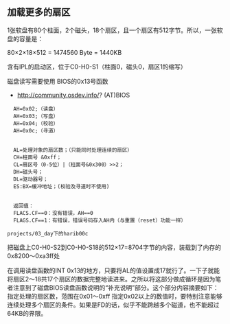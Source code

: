 ## 加载更多的扇区
1张软盘有80个柱面，2个磁头，18个扇区，且一个扇区有512字节。所以，一张软盘的容量是：

80×2×18×512 = 1474560 Byte = 1440KB

含有IPL的启动区，位于C0-H0-S1（柱面0，磁头0，扇区1的缩写）


磁盘读写需要使用 BIOS的0x13号函数
- http://community.osdev.info/? (AT)BIOS
```
  AH=0x02;（读盘）
  AH=0x03;（写盘）
  AH=0x04;（校验）
  AH=0x0c;（寻道）
  
  
  AL=处理对象的扇区数；（只能同时处理连续的扇区）
  CH=柱面号 &0xff；
  CL=扇区号（0-5位）|（柱面号&0x300）>>2；
  DH=磁头号；
  DL=驱动器号；
  ES:BX=缓冲地址；(校验及寻道时不使用)
  
  
  返回值：
  FLACS.CF==0：没有错误，AH==0
  FLAGS.CF==1：有错误，错误号码存入AH内（与重置（reset）功能一样）
```

```
projects/03_day下的harib00c
```
把磁盘上C0-H0-S2到C0-H0-S18的512×17=8704字节的内容，装载到了内存的0x8200～0xa3ff处

在调用读盘函数的INT 0x13的地方，只要将AL的值设置成17就行了。一下子就能将扇区2～18共17个扇区的数据完整地读进来。之所以将这部分做成循环是因为笔者注意到了磁盘BIOS读盘函数说明的“补充说明”部分。这个部分内容摘要如下：
指定处理的扇区数，范围在0x01～0xff 指定0x02以上的数值时，要特别注意能够连续处理多个扇区的条件。如果是FD的话，似乎不能跨越多个磁道，也不能超过64KB的界限。
